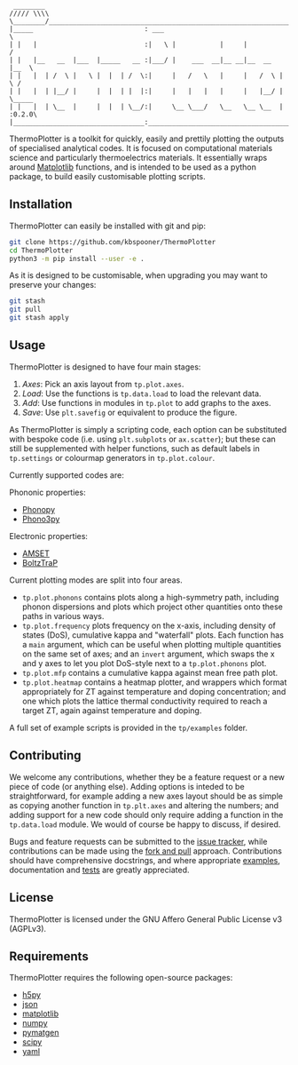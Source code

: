 ```
 ________
///// \\\\
\________/_______________________________________________________________
|_____                            : ___                                  \
| |   |                           :|   \ |           |     |             /
| |   |__   __  |___  |_____   __ :|___/ |    ___  __|__ __|__  __  |__  \
| |   |  | /  \ |   \ |  |  | /  \:|     |   /   \   |     |   /  \ |  \ /
| |   |  | |__/ |     |  |  | |  |:|     |   |   |   |     |   |__/ |    \_____
| |   |  | \__  |     |  |  | \__/:|     \__ \___/   \__   \__ \__  |    :0.2.0\
|_________________________________:______________________________________:_____/
```

ThermoPlotter is a toolkit for quickly, easily and prettily plotting the
outputs of specialised analytical codes.
It is focused on computational materials science and particularly
thermoelectrics materials.
It essentially wraps around [Matplotlib](https://matplotlib.org/)
functions, and is intended to be used as a python package, to build
easily customisable plotting scripts.

## Installation

ThermoPlotter can easily be installed with git and pip:

```bash
git clone https://github.com/kbspooner/ThermoPlotter
cd ThermoPlotter
python3 -m pip install --user -e .
```

As it is designed to be customisable, when upgrading you may want to
preserve your changes:

```bash
git stash
git pull
git stash apply
```

## Usage

ThermoPlotter is designed to have four main stages:

  1. *Axes*:
     Pick an axis layout from `tp.plot.axes`.
  2. *Load*:
     Use the functions is `tp.data.load` to load the relevant data.
  3. *Add*:
     Use functions in modules in `tp.plot` to add graphs to the axes.
  4. *Save*:
     Use `plt.savefig` or equivalent to produce the figure.

As ThermoPlotter is simply a scripting code, each option can be
substituted with bespoke code (i.e. using `plt.subplots` or 
`ax.scatter`); but these can still be supplemented with helper
functions, such as default labels in `tp.settings` or colourmap
generators in `tp.plot.colour`.

Currently supported codes are:

Phononic properties:
* [Phonopy](https://phonopy.github.io/phonopy/)
* [Phono3py](http://phonopy.github.io/phono3py/)

Electronic properties:
* [AMSET](https://hackingmaterials.lbl.gov/amset/)
* [BoltzTraP](https://www.imc.tuwien.ac.at/forschungsbereich_theoretische_chemie/forschungsgruppen/prof_dr_gkh_madsen_theoretical_materials_chemistry/boltztrap/)

Current plotting modes are split into four areas.

* `tp.plot.phonons` contains plots along a high-symmetry path, including
phonon dispersions and plots which project other quantities onto these
paths in various ways.
* `tp.plot.frequency` plots frequency on the x-axis, including density
of states (DoS), cumulative kappa and "waterfall" plots.
Each function has a `main` argument, which can be useful when plotting
multiple quantities on the same set of axes; and an `invert` argument,
which swaps the x and y axes to let you plot DoS-style next to a
`tp.plot.phonons` plot.
* `tp.plot.mfp` contains a cumulative kappa against mean free path plot.
* `tp.plot.heatmap` contains a heatmap plotter, and wrappers which
format appropriately for ZT against temperature and doping
concentration; and one which plots the lattice thermal conductivity
required to reach a target ZT, again against temperature and doping.

A full set of example scripts is provided in the `tp/examples` folder.

## Contributing

We welcome any contributions, whether they be a feature request or a new
piece of code (or anything else).
Adding options is inteded to be straightforward, for example adding a
new axes layout should be as simple as copying another function in
`tp.plt.axes` and altering the numbers; and adding support for a new
code should only require adding a function in the `tp.data.load` module.
We would of course be happy to discuss, if desired.

Bugs and feature requests can be submitted to the [issue tracker](https://github.com/kbspooner/ThermoPlotter/issues),
while contributions can be made using the [fork and pull](https://guides.github.com/activities/forking)
approach.
Contributions should have comprehensive docstrings, and where
appropriate [examples](https://github.com/kbspooner/ThermoPlotter/tree/master/examples),
documentation and [tests](https://github.com/kbspooner/ThermoPlotter/tree/master/tests)
are greatly appreciated.

## License

ThermoPlotter is licensed under the GNU Affero General Public License v3
(AGPLv3).

## Requirements

ThermoPlotter requires the following open-source packages:

* [h5py](http://docs.h5py.org/en/stable/)
* [json](https://docs.python.org/3/library/json.html)
* [matplotlib](https://matplotlib.org/)
* [numpy](https://numpy.org/)
* [pymatgen](https://pymatgen.org/)
* [scipy](https://www.scipy.org/)
* [yaml](https://pyyaml.org/wiki/PyYAMLDocumentation)
